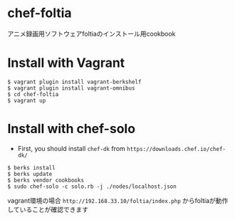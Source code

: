 # chef-foltia
  
アニメ録画用ソフトウェアfoltiaのインストール用cookbook  
  
# Install with Vagrant
```
$ vagrant plugin install vagrant-berkshelf  
$ vagrant plugin install vagrant-omnibus
$ cd chef-foltia  
$ vagrant up  
```

# Install with chef-solo
- First, you should install `chef-dk` from `https://downloads.chef.io/chef-dk/`
```
$ berks install
$ berks update
$ berks vendor cookbooks
$ sudo chef-solo -c solo.rb -j ./nodes/localhost.json
```
  
vagrant環境の場合 `http://192.168.33.10/foltia/index.php` からfoltiaが動作していることが確認できます
